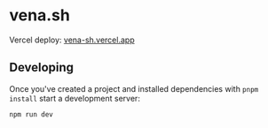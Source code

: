 # vena.sh

Vercel deploy: [vena-sh.vercel.app](https://vena-sh.vercel.app)

## Developing

Once you've created a project and installed dependencies with `pnpm install` start a development server:

```bash
npm run dev
```